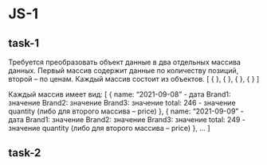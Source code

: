 # JS-1

## task-1
Требуется преобразовать объект данные в два отдельных массива данных. Первый массив содержит данные по количеству позиций, второй – по ценам. Каждый массив состоит из объектов. [ { }, { }, { }, { } ]

Каждый массив имеет вид:
 [ {
   name: “2021-09-08”    - дата
   Brand1: значение
   Brand2: значение
   Brand3: значение
   total: 246   - значение quantity (либо для второго массива – price)
}, 
{
   name: “2021-09-09”    - дата
   Brand1: значение
   Brand2: значение
   Brand3: значение
   total: 249   - значение quantity (либо для второго массива – price)
}, 
… ]


## task-2
